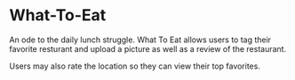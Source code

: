 # What-To-Eat

An ode to the daily lunch struggle. What To Eat allows users to tag their favorite resturant and upload a picture as well as a review of the restaurant.

Users may also rate the location so they can view their top favorites.

